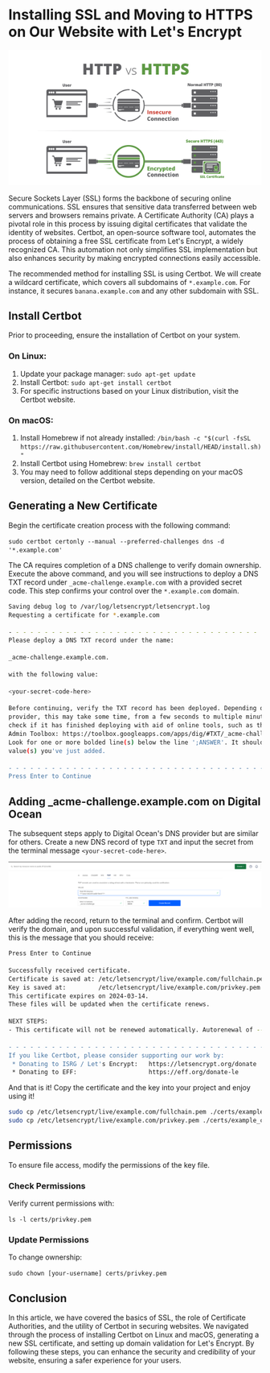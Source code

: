 # Installing SSL and Moving to HTTPS on Our Website with Let's Encrypt

![Alt text](./adding-ssl-with-ca/introduction-http-vs-https.png)

Secure Sockets Layer (SSL) forms the backbone of securing online communications. SSL ensures that sensitive data transferred between web servers and browsers remains private. A Certificate Authority (CA) plays a pivotal role in this process by issuing digital certificates that validate the identity of websites. Certbot, an open-source software tool, automates the process of obtaining a free SSL certificate from Let's Encrypt, a widely recognized CA. This automation not only simplifies SSL implementation but also enhances security by making encrypted connections easily accessible.

The recommended method for installing SSL is using Certbot. We will create a wildcard certificate, which covers all subdomains of `*.example.com`. For instance, it secures `banana.example.com` and any other subdomain with SSL.

## Install Certbot

Prior to proceeding, ensure the installation of Certbot on your system.

### On Linux:

1. Update your package manager: `sudo apt-get update`
2. Install Certbot: `sudo apt-get install certbot`
3. For specific instructions based on your Linux distribution, visit the Certbot website.

### On macOS:

1. Install Homebrew if not already installed: `/bin/bash -c "$(curl -fsSL https://raw.githubusercontent.com/Homebrew/install/HEAD/install.sh)"`
2. Install Certbot using Homebrew: `brew install certbot`
3. You may need to follow additional steps depending on your macOS version, detailed on the Certbot website.

## Generating a New Certificate

Begin the certificate creation process with the following command:

`sudo certbot certonly --manual --preferred-challenges dns -d '*.example.com'`

The CA requires completion of a DNS challenge to verify domain ownership. Execute the above command, and you will see instructions to deploy a DNS TXT record under `_acme-challenge.example.com` with a provided secret code. This step confirms your control over the `*.example.com` domain.

```sh
Saving debug log to /var/log/letsencrypt/letsencrypt.log
Requesting a certificate for *.example.com

- - - - - - - - - - - - - - - - - - - - - - - - - - - - - - - - - - - - - - - -
Please deploy a DNS TXT record under the name:

_acme-challenge.example.com.

with the following value:

<your-secret-code-here>

Before continuing, verify the TXT record has been deployed. Depending on the DNS
provider, this may take some time, from a few seconds to multiple minutes. You can
check if it has finished deploying with aid of online tools, such as the Google
Admin Toolbox: https://toolbox.googleapps.com/apps/dig/#TXT/_acme-challenge.example.com.
Look for one or more bolded line(s) below the line ';ANSWER'. It should show the
value(s) you've just added.

- - - - - - - - - - - - - - - - - - - - - - - - - - - - - - - - - - - - - - - -
Press Enter to Continue
```

## Adding \_acme-challenge.example.com on Digital Ocean

The subsequent steps apply to Digital Ocean's DNS provider but are similar for others. Create a new DNS record of type `TXT` and input the secret from the terminal message `<your-secret-code-here>`.

![Alt text](adding-ssl-with-ca/adding-acme-challenge.png)

After adding the record, return to the terminal and confirm. Certbot will verify the domain, and upon successful validation, if everything went well, this is the message that you should receive:

```sh
Press Enter to Continue

Successfully received certificate.
Certificate is saved at: /etc/letsencrypt/live/example.com/fullchain.pem
Key is saved at:         /etc/letsencrypt/live/example.com/privkey.pem
This certificate expires on 2024-03-14.
These files will be updated when the certificate renews.

NEXT STEPS:
- This certificate will not be renewed automatically. Autorenewal of --manual certificates requires the use of an authentication hook script (--manual-auth-hook) but one was not provided. To renew this certificate, repeat this same certbot command before the certificate's expiry date.

- - - - - - - - - - - - - - - - - - - - - - - - - - - - - - - - - - - - - - - -
If you like Certbot, please consider supporting our work by:
 * Donating to ISRG / Let's Encrypt:   https://letsencrypt.org/donate
 * Donating to EFF:                    https://eff.org/donate-le
```

And that is it! Copy the certificate and the key into your project and enjoy using it!

```sh
sudo cp /etc/letsencrypt/live/example.com/fullchain.pem ./certs/example_com.pem
sudo cp /etc/letsencrypt/live/example.com/privkey.pem ./certs/example_com.key
```

## Permissions

To ensure file access, modify the permissions of the key file.

### Check Permissions

Verify current permissions with:

`ls -l certs/privkey.pem`

### Update Permissions

To change ownership:

`sudo chown [your-username] certs/privkey.pem`

## Conclusion

In this article, we have covered the basics of SSL, the role of Certificate Authorities, and the utility of Certbot in securing websites. We navigated through the process of installing Certbot on Linux and macOS, generating a new SSL certificate, and setting up domain validation for Let's Encrypt. By following these steps, you can enhance the security and credibility of your website, ensuring a safer experience for your users.
